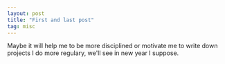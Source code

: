 ```yaml
---
layout: post
title: "First and last post"
tag: misc
---
```


Maybe it will help me to be more disciplined or motivate me to write down projects I do more regulary, we'll see in new year I suppose.
